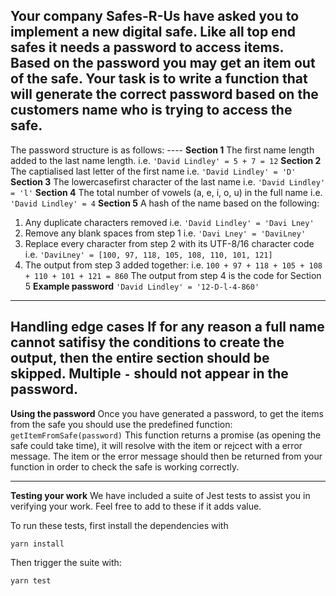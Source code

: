 Your company Safes-R-Us have asked you to implement a new digital safe. Like all top end safes it needs a password to access items. Based on the password you may get an item out of the safe.
Your task is to write a function that will generate the correct password based on the customers name who is trying to access the safe.
----
The password structure is as follows:
<section1>-<section2>-<section3>-<section4>-<section5>
__Section 1__
The first name length added to the last name length.
  i.e. `'David Lindley' = 5 + 7 = 12`
__Section 2__
  The captialised last letter of the first name
  i.e. `'David Lindley' = 'D'`
__Section 3__
  The lowercasefirst character of the last name
  i.e. `'David Lindley' = 'l'`
__Section 4__
  The total number of vowels (a, e, i, o, u) in the full name
  i.e. `'David Lindley' = 4`
__Section 5__
  A hash of the name based on the following:
  1. Any duplicate characters removed
  i.e. `'David Lindley' = 'Davi Lney'`
  2. Remove any blank spaces from step 1
  i.e. `'Davi Lney' = 'DaviLney'`
  3. Replace every character from step 2 with its UTF-8/16 character code
  i.e. `'DaviLney' = [100, 97, 118, 105, 108, 110, 101, 121]`
  4. The output from step 3 added together:
  i.e. `100 + 97 + 118 + 105 + 108 + 110 + 101 + 121 = 860`
  The output from step 4 is the code for Section 5
__Example password__
  `'David Lindley' = '12-D-l-4-860'`
  ------
__Handling edge cases__
  If for any reason a full name cannot satifisy the conditions to create the output, then the entire section should be skipped. Multiple `-` should not appear in the password.
  -----
__Using the password__
  Once you have generated a password, to get the items from the safe you should use the predefined function:
  `getItemFromSafe(password)` 
 This function returns a promise (as opening the safe could take time), it will resolve with the item or rejcect with a error message. 
  The item or the error message should then be returned from your function in order to check the safe is working correctly.

  -----
__Testing your work__
We have included a suite of Jest tests to assist you  in verifying your work. Feel free to add to these if it adds value.

To run these tests, first install the dependencies with 

`yarn install`

Then trigger the suite with:

`yarn test`
  